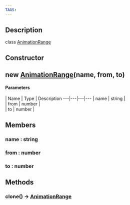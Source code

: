 ```yaml
---
TAGS:
---
```

## Description

class [AnimationRange](/classes/3.0/AnimationRange)



## Constructor

## new [AnimationRange](/classes/3.0/AnimationRange)(name, from, to)



#### Parameters
 | Name | Type | Description
---|---|---|---
 | name | string |    
 | from | number |    
 | to | number |    
## Members

### name : string



### from : number



### to : number



## Methods

### clone() &rarr; [AnimationRange](/classes/3.0/AnimationRange)


